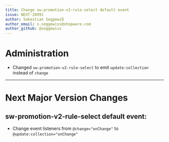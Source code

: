 ```yaml
---
title: Change sw-promotion-v2-rule-select default event
issue: NEXT-28991
author: Sebastian Seggewiß
author_email: s.seggewiss@shopware.com
author_github: @seggewiss
---
```

# Administration
* Changed `sw-promotion-v2-rule-select` to emit `update:collection` instead of `change`
___
# Next Major Version Changes
## sw-promotion-v2-rule-select default event:
* Change event listeners from `@change="onChange"` to `@update:collection="onChange"`
